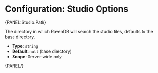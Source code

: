 # Configuration: Studio Options

{PANEL:Studio.Path}

The directory in which RavenDB will search the studio files, defaults to the base directory.

- **Type**: `string`
- **Default**: `null` (base directory)
- **Scope**: Server-wide only

{PANEL/}

